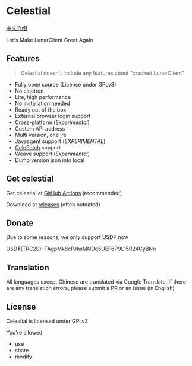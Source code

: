 # Celestial

[中文介绍](./README_zh.md)

Let's Make LunarClient Great Again

## Features

> Celestial doesn't include any features about "cracked LunarClient"

* Fully open source (License under GPLv3)
* No electron
* Lite, high performance
* No installation needed
* Ready out of the box
* External browser login support
* Cross-platform (*Experimental*)
* Custom API address
* Multi version, one jre
* Javaagent support (*EXPERIMENTAL*)
* [CelePatch](https://github.com/CubeWhyMC/celepatch) support
* Weave support (*Experimental*)
* Dump version json into local

## Get celestial

Get celestial at [GitHub Actions](https://github.com/CubeWhyMC/celestial/actions) (recommended)

Download at [releases](https://github.com/cubewhy/celestial/releases) (often outdated)

## Donate

Due to some reasons, we only support USD₮ now

USD₮(TRC20): TAgpMk6cPJhsMNDq5UEF6P9L15R24CyBNn

## Translation

All languages except Chinese are translated via Google Translate.
If there are any translation errors, please submit a PR or an issue (in English)

## License

Celestial is licensed under GPLv3

You're allowed

- use
- share
- modify

